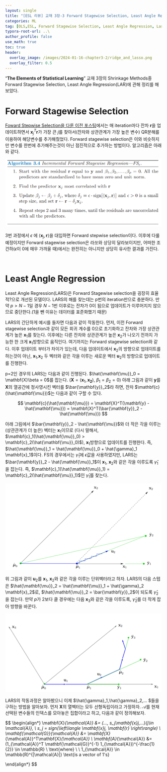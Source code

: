 ```yaml
---
layout: single
title: "[ESL 리뷰] 교재 3장-3 Forward Stagewise Selection, Least Angle Regression"
categories: ML
tag: [OLS,ESL, Forward Stagewise Selection, Least Angle Regression, Lasso,Shrinkage method, Subset selection]
typora-root-url: ..\
author_profile: false
use_math: true
toc: true
header:
  overlay_image: /images/2024-01-16-chapter3-2/ridge_and_lasso.png
  overlay_filter: 0.5
---
```




“**The Elements of Statistical Learning**” 교재 3장의 Shrinkage Methods중 Forward Stagewise Selection, Least Angle Regression(LAR)에 관해 정리를 해보았다.



# Forward Stagewise Selection

[Foward Stepwise Selection을 다룬 이전 포스팅](https://oymin2001.github.io/ml/chapter3-1/#forward-stepwise-selection)에서는 매 iteration마다 잔차 $\mathbf{r}$을 업데이트하면서 $\mathbf{x}_j^T\mathbf{r}$가 가장 큰  $j$를 찾아서(잔차와 상관관계가 가장 높은 변수) QR분해를 이용하여 해당변수를 추가해줬었다. Forward stagewise selection은 이와 비슷하지만 변수를 한번에 추가해주는것이 아닌 점진적으로 추가하는 방법이다. 알고리즘은 아래와 같다.

![FS_alg](/images/2024-01-17-chapter3-3/FS_alg.png)

3번 과정에서 $\epsilon$ 에 $\left\langle \mathbf{x}_j, \mathbf{r} \right\rangle$을 대입하면 Forward stepwise selection이다. 이후에 다룰 예정이지만 Forward stagewise selection은 라쏘와 상당히 달라보이지만, 어떠한 조건하($\epsilon$이 0에 매우 가까울 때)에서는 완전히는 아니지만 상당히 유사한 결과를 가진다.



&nbsp;





# Least Angle Regression

Least Angle Regression(LARS)은 Forward Stagewise selection을 굉장히 효율적?으로 개선된 모델이다. LARS의 해를 찾는데는 p번의 iteration만으로 충분하다. 만약 $p > N-1$일 경우 $N-1$번 이후로는 잔차가 0이 됨으로 업데이트가 이루어지지 않으므로 중단한다.(1을 뺀 이유는 데이터를 표준화했기 때문) 



LARS의 간단하게 예시를 들자면 다음과 같이 작동한다. 먼저, 이전 Forward stagewise selection과 같이 모든 회귀 계수를 0으로 초기화하고 잔차와 가장 상관관계가 높은 $\mathbf{x}_1$를 찾는다. 이후에는 다른 잔차와 상관관계가 높은 $\mathbf{x}_2$가 나오기 전까지 가능한 한 크게 $\mathbf{x}_1$방향으로 움직인다. 여기까지는 Forward stagewise selection와 같다. 이후 업데이트 부터가 차이가 있는데, 다음 업데이트에서 $\mathbf{x}_2$의 방향으로 업데이트를 하는것이 아닌, $\mathbf{x}_1$,$\mathbf{x}_2$ 두 벡터와 같은 각을 이루는 새로운 벡터 $\mathbf{u}_2$의 방향으로 업데이트를 진행한다. 



p=2인 경우의 LARS는 다음과 같이 진행된다. $\hat{\mathbf{\mu}}_0 = \mathbf{X}\beta = 0$를 잡는다. ($\mathbf{X} = (\mathbf{x}_1, \mathbf{x_2}), \ \beta_1=\beta_2=0$) 아래 그림과 같이 $\mathbf{y}$를 $\mathbf{X}$의 열공간에 정사영시킨 벡터를 $\bar{\mathbf{y}}_2$라 하면,  잔차 $\mathbf{c}(\hat{\mathbf{\mu}})$는 다음과 같이 구할 수 있다. 


$$
\mathbf{c}(\hat{\mathbf{\mu}}) = \mathbf{X}^T(\mathbf{y} - \hat{\mathbf{\mu}}) = \mathbf{X}^T(\bar{\mathbf{y}}_2 - \hat{\mathbf{\mu}})
$$


아래 그림에서 $\bar{\mathbf{y}}_2 - \hat{\mathbf{\mu}}\$와 더 작은 각을 이루는(상관관계가 더 높은) 벡터는 $\mathbf{x}_1$이므로 (다시 말해서, $\mathbf{c}_1(\hat{\mathbf{\mu}}_0) > \mathbf{c}_2(\hat{\mathbf{\mu}}_0)$),  $\mathbf{x}_1$방향으로 업데이트를 진행한다. 즉, $\hat{\mathbf{\mu}}_1 = \hat{\mathbf{\mu}}_0 + \hat{\gamma}_1 \mathbf{x}_1$이다. FS의 경우에서는 $\hat{\gamma}_1$에 $\epsilon$값을 사용하였지만, LARS는 $\bar{\mathbf{y}}_2 - \hat{\mathbf{\mu}}_1$이 $\mathbf{x}_1, \ \mathbf{x}_2$와 같은 각을 이루도록  $\hat{\gamma}_1$을 잡는다. 즉, $\mathbf{c}_1(\hat{\mathbf{\mu}}_1) = \mathbf{c}_2(\hat{\mathbf{\mu}}_1)$인 $\hat{\gamma}_1$를 찾는다.





![LAR_2dim](/images/2024-01-17-chapter3-3/LAR_2dim.png)

위 그림과 같이 $\mathbf{u}_2$를  $\mathbf{x}_1, \ \mathbf{x}_2$와 같은 각을 이루는 단위벡터라고 하자. LARS의 다음 스텝은 $\hat{\mathbf{\mu}}_2 = \hat{\mathbf{\mu}}_1 + \hat{\gamma}_2 \mathbf{x}_2$로, $\hat{\mathbf{\mu}}_2 = \bar{\mathbf{y}}_2$이 되도록 $\hat{\gamma}_2$을 잡는다. 만약 $p$가 2보다 클 경우에는 다음 $\mathbf{x}_3$와 같은 각을 이루도록, $\hat{\gamma}_2$를 더 작게 잡아 방향을 바꾼다.

 ![LAR_3dim](/images/2024-01-17-chapter3-3/LAR_3dim.png)



LARS의 작동과정은 알아봤으니 이제 $\hat{\gamma}_1,\hat{\gamma}_2,... $들을 구하는 방법을 알아보자. 먼저 $\mathbf{X}$의 열벡터는 모두 선형독립이라고 가정하자. $\mathcal{A}$를 현재 선택된 변수들의 인덱스를 모아놓은 집합이라고 하고,  다음과 같이 정의해보자.


$$
\begin{align*}
\mathbf{X}_{\mathcal{A}} &= (..., s_j\mathbf{x}_j,...)_{j\in \mathcal{A}}, \ s_j = sign(\left\langle \mathbf{x}_j, \mathbf{r} \right\rangle) \\
\mathbf{\mathcal{G}}_{\mathcal{A}} &= \mathbf{X}_{\mathcal{A}}^T\mathbf{X}_{\mathcal{A}} \\
\mathbf{A}_{\mathcal{A}} &= (1_{\mathcal{A}}^T \mathbf{\mathcal{G}}^{-1} 1_{\mathcal{A}})^{-\frac{1}{2}} \in \mathbb{R} \ \text{where} \ \ 1_{\mathcal{A}} \in \mathbb{R}^{|\mathcal{A}|} \text{is  a vector of 1's}

\end{align*}
$$
